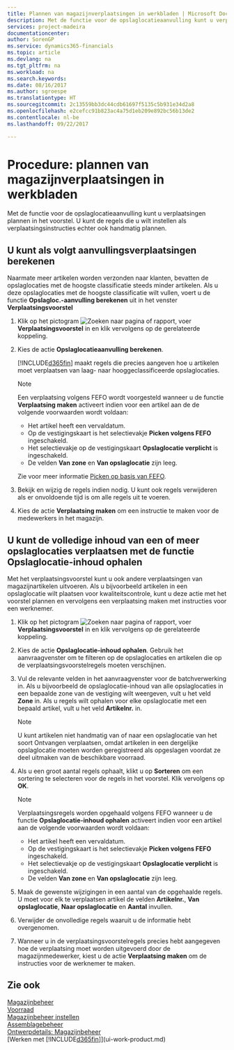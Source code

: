 ```yaml
---
title: Plannen van magazijnverplaatsingen in werkbladen | Microsoft Docs
description: Met de functie voor de opslaglocatieaanvulling kunt u verplaatsingen plannen op het voorstel. U kunt de regels die u wilt instellen als verplaatsingsinstructies echter ook handmatig plannen.
services: project-madeira
documentationcenter: 
author: SorenGP
ms.service: dynamics365-financials
ms.topic: article
ms.devlang: na
ms.tgt_pltfrm: na
ms.workload: na
ms.search.keywords: 
ms.date: 08/16/2017
ms.author: sgroespe
ms.translationtype: HT
ms.sourcegitcommit: 2c13559bb3dc44cdb61697f5135c5b931e34d2a8
ms.openlocfilehash: e2cefcc91b823ac4a75d1eb209e892bc56b13de2
ms.contentlocale: nl-be
ms.lasthandoff: 09/22/2017

---
```

# <a name="how-to-plan-warehouse-movements-in-worksheets"></a>Procedure: plannen van magazijnverplaatsingen in werkbladen
Met de functie voor de opslaglocatieaanvulling kunt u verplaatsingen plannen in het voorstel. U kunt de regels die u wilt instellen als verplaatsingsinstructies echter ook handmatig plannen.  

## <a name="to-calculate-a-replenishment-movement"></a>U kunt als volgt aanvullingsverplaatsingen berekenen  
Naarmate meer artikelen worden verzonden naar klanten, bevatten de opslaglocaties met de hoogste classificatie steeds minder artikelen. Als u deze opslaglocaties met de hoogste classificatie wilt vullen, voert u de functie **Opslagloc.-aanvulling berekenen** uit in het venster **Verplaatsingsvoorstel**

1.  Klik op het pictogram ![Zoeken naar pagina of rapport](media/ui-search/search_small.png "pictogram Zoeken naar pagina of rapport"), voer **Verplaatsingsvoorstel** in en klik vervolgens op de gerelateerde koppeling.  
2.  Kies de actie **Opslaglocatieaanvulling berekenen**.  

    [!INCLUDE[d365fin](includes/d365fin_md.md)] maakt regels die precies aangeven hoe u artikelen moet verplaatsen van laag- naar hooggeclassificeerde opslaglocaties.  

    > [!NOTE]  
    >  Een verplaatsing volgens FEFO wordt voorgesteld wanneer u de functie **Verplaatsing maken** activeert indien voor een artikel aan de de volgende voorwaarden wordt voldaan:  
    >   
    >  -   Het artikel heeft een vervaldatum.  
    > -   Op de vestigingskaart is het selectievakje **Picken volgens FEFO** ingeschakeld.  
    > -   Het selectievakje op de vestigingskaart **Opslaglocatie verplicht** is ingeschakeld.  
    > -   De velden **Van zone** en **Van opslaglocatie** zijn leeg.  

    Zie voor meer informatie [Picken op basis van FEFO](warehouse-picking-by-fefo.md).  

3.  Bekijk en wijzig de regels indien nodig. U kunt ook regels verwijderen als er onvoldoende tijd is om alle regels uit te voeren.  
4.  Kies de actie **Verplaatsing maken** om een instructie te maken voor de medewerkers in het magazijn.  

## <a name="to-move-the-entire-contents-of-one-or-more-bins-by-using-the-get-bin-content-function"></a>U kunt de volledige inhoud van een of meer opslaglocaties verplaatsen met de functie Opslaglocatie-inhoud ophalen  
Met het verplaatsingsvoorstel kunt u ook andere verplaatsingen van magazijnartikelen uitvoeren. Als u bijvoorbeeld artikelen in een opslaglocatie wilt plaatsen voor kwaliteitscontrole, kunt u deze actie met het voorstel plannen en vervolgens een verplaatsing maken met instructies voor een werknemer.  

1.  Klik op het pictogram ![Zoeken naar pagina of rapport](media/ui-search/search_small.png "pictogram Zoeken naar pagina of rapport"), voer **Verplaatsingsvoorstel** in en klik vervolgens op de gerelateerde koppeling.  
2.  Kies de actie **Opslaglocatie-inhoud ophalen**. Gebruik het aanvraagvenster om te filteren op de opslaglocaties en artikelen die op de verplaatsingsvoorstelregels moeten verschijnen.  
3.  Vul de relevante velden in het aanvraagvenster voor de batchverwerking in. Als u bijvoorbeeld de opslaglocatie-inhoud van alle opslaglocaties in een bepaalde zone van de vestiging wilt weergeven, vult u het veld **Zone** in. Als u regels wilt ophalen voor elke opslaglocatie met een bepaald artikel, vult u het veld **Artikelnr.** in.  

    > [!NOTE]  
    >  U kunt artikelen niet handmatig van of naar een opslaglocatie van het soort Ontvangen verplaatsen, omdat artikelen in een dergelijke opslaglocatie moeten worden geregistreerd als opgeslagen voordat ze deel uitmaken van de beschikbare voorraad.  

4.  Als u een groot aantal regels ophaalt, klikt u op **Sorteren** om een sortering te selecteren voor de regels in het voorstel. Klik vervolgens op **OK**.  

    > [!NOTE]  
    >  Verplaatsingsregels worden opgehaald volgens FEFO wanneer u de functie **Opslaglocatie-inhoud ophalen** activeert indien voor een artikel aan de volgende voorwaarden wordt voldaan:  
    >   
    >  -   Het artikel heeft een vervaldatum.  
    > -   Op de vestigingskaart is het selectievakje **Picken volgens FEFO** ingeschakeld.  
    > -   Het selectievakje op de vestigingskaart **Opslaglocatie verplicht** is ingeschakeld.  
    > -   De velden **Van zone** en **Van opslaglocatie** zijn leeg.  

5.  Maak de gewenste wijzigingen in een aantal van de opgehaalde regels. U moet voor elk te verplaatsen artikel de velden **Artikelnr.**, **Van opslaglocatie**, **Naar opslaglocatie** en **Aantal** invullen.  
6.  Verwijder de onvolledige regels waaruit u de informatie hebt overgenomen.  
7.  Wanneer u in de verplaatsingsvoorstelregels precies hebt aangegeven hoe de verplaatsing moet worden uitgevoerd door de magazijnmedewerker, kiest u de actie **Verplaatsing maken** om de instructies voor de werknemer te maken.  

## <a name="see-also"></a>Zie ook  
[Magazijnbeheer](warehouse-manage-warehouse.md)  
[Voorraad](inventory-manage-inventory.md)  
[Magazijnbeheer instellen](warehouse-setup-warehouse.md)     
[Assemblagebeheer](assembly-assemble-items.md)    
[Ontwerpdetails: Magazijnbeheer](design-details-warehouse-management.md)  
[Werken met [!INCLUDE[d365fin](includes/d365fin_md.md)]](ui-work-product.md)

